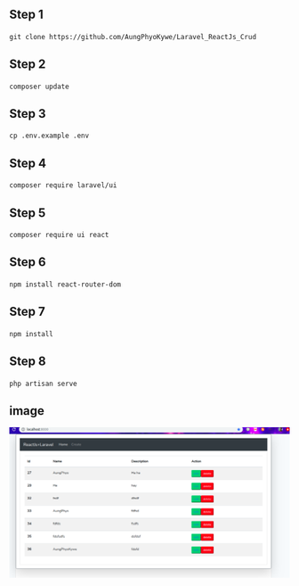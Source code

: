 ## Step 1

`git clone https://github.com/AungPhyoKywe/Laravel_ReactJs_Crud`

## Step 2

`composer update`

## Step 3

`cp .env.example .env`

## Step 4

`composer require laravel/ui`

## Step 5

`composer require ui react`

## Step 6

`npm install react-router-dom`

## Step 7

`npm install`

## Step 8

`php artisan serve`

## image 

<img src="https://github.com/AungPhyoKywe/Laravel_ReactJs_Crud/blob/master/Screenshot%20from%202020-03-22%2018-31-56.png">
